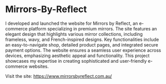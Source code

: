 # Mirrors-By-Reflect
I developed and launched the website for Mirrors by Reflect, an e-commerce platform specializing in premium mirrors. The site features an elegant design that highlights various mirror collections, including frameless, wavy, and French-inspired designs. Key functionalities include an easy-to-navigate shop, detailed product pages, and integrated secure payment options. The website ensures a seamless user experience across devices, emphasizing aesthetic appeal and functionality. This project showcases my expertise in creating sophisticated and user-friendly e-commerce websites.

Visit the site: https://www.mirrorsbyreflect.com.au/
